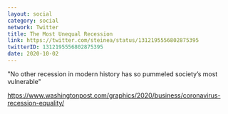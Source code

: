 ```yaml
---
layout: social
category: social
network: Twitter
title: The Most Unequal Recession
link: https://twitter.com/steinea/status/1312195556802875395
twitterID: 1312195556802875395
date: 2020-10-02
---
```


"No other recession in modern history has so pummeled society’s most vulnerable"

<https://www.washingtonpost.com/graphics/2020/business/coronavirus-recession-equality/>
